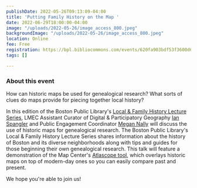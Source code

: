 ```yaml
---
publishDate: 2022-05-26T09:13:09-04:00
title: 'Putting Family History on the Map '
date: 2022-06-29T18:00:00-04:00
image: "/uploads/2022-05-26/image_access_800.jpeg"
backgroundImage: "/uploads/2022-05-26/image_access_800.jpeg"
location: Online
fee: Free
registration: https://bpl.bibliocommons.com/events/620fa903bdf53f3600d6fca8
tags: []

---
```

### About this event

How can historic maps be used for genealogical research? What sorts of clues do maps provide for piecing together local history? 

In this edition of the Boston Public Library's [Local & Family History Lecture Series](https://www.bpl.org/local-and-family-history-series/), LMEC Assistant Curator of Digital & Participatory Geography [Ian Spangler](https://www.leventhalmap.org/about/people/ian-spangler/) and Public Engagement Coordinator [Megan Nally](https://www.leventhalmap.org/about/people/megan-nally/) will discuss the use of historic maps for genealogical research. The Boston Public Library's Local & Family History Lecture Series shares information about the history of Boston and its diverse neighborhoods along with tips and guides for those beginning their own genealogical research. This talk will feature a demonstration of the Map Center's [Atlascope tool](https://atlascope.leventhalmap.org/), which overlays historic maps on top of modern-day ones so you can easily compare past and present.

We hope you're able to join us!